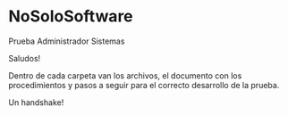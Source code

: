 # NoSoloSoftware
Prueba Administrador Sistemas

Saludos!

Dentro de cada carpeta van los archivos, el documento con los procedimientos y pasos a seguir para el correcto desarrollo de la prueba.

Un handshake!
